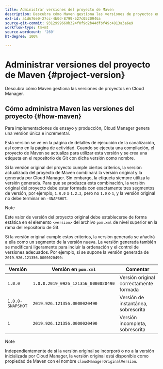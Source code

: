 ```yaml
---
title: Administrar versiones del proyecto de Maven
description: Descubra cómo Maven gestiona las versiones de proyectos en Cloud Manager.
exl-id: a1d676e0-27cc-4b0d-8799-527c0520946a
source-git-commit: 9312999660b324f0f9d2b44dfbf49c4813a3a6e9
workflow-type: tm+mt
source-wordcount: '260'
ht-degree: 100%

---
```



# Administrar versiones del proyecto de Maven {#project-version}

Descubra cómo Maven gestiona las versiones de proyectos en Cloud Manager.

## Cómo administra Maven las versiones del proyecto {#how-maven}

Para implementaciones de ensayo y producción, Cloud Manager genera una versión única e incremental.

Esta versión se ve en la página de detalles de ejecución de la canalización, así como en la página de actividad. Cuando se ejecuta una compilación, el proyecto de Maven se actualiza para utilizar esta versión y se crea una etiqueta en el repositorio de Git con dicha versión como nombre.

Si la versión original del proyecto cumple ciertos criterios, la versión actualizada del proyecto de Maven combinará la versión original y la generada por Cloud Manager. Sin embargo, la etiqueta siempre utiliza la versión generada. Para que se produzca esta combinación, la versión original del proyecto debe estar formada con exactamente tres segmentos de versión, por ejemplo, `1.0.0` o `1.2.3`, pero no `1.0` o `1`, y la versión original no debe terminar en `-SNAPSHOT`.

>[!NOTE]
>
>Este valor de versión del proyecto original debe establecerse de forma estática en el elemento `<version>` del archivo `pom.xml` de nivel superior en la rama del repositorio de Git.

Si la versión original cumple estos criterios, la versión generada se añadirá a ella como un segmento de la versión nueva. La versión generada también se modificará ligeramente para incluir la ordenación y el control de versiones adecuados. Por ejemplo, si se supone la versión generada de `2019.926.121356.0000020490`:

| Versión | Versión en `pom.xml` | Comentar |
|---|---|---|
| `1.0.0` | `1.0.0.2019_0926_121356_0000020490` | Versión original correctamente formada |
| `1.0.0-SNAPSHOT` | `2019.926.121356.0000020490` | Versión de instantánea, sobrescrita |
| `1` | `2019.926.121356.0000020490` | Versión incompleta, sobrescrita |

>[!NOTE]
>
>Independientemente de si la versión original se incorporó o no a la versión inicializada por Cloud Manager, la versión original está disponible como propiedad de Maven con el nombre `cloudManagerOriginalVersion`.
